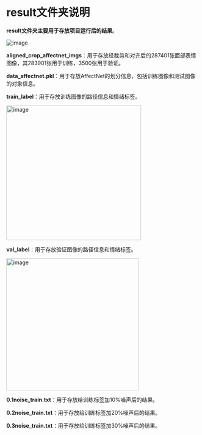 # result文件夹说明

**result文件夹主要用于存放项目运行后的结果**。 

![image](https://github.com/coder-xinxiaohai/AffectNet_Processing/assets/73678229/cf1b3214-e279-40d6-bc84-d50dc956cefa)

**aligned_crop_affectnet_imgs**：用于存放经裁剪和对齐后的287401张面部表情图像，其283901张用于训练，3500张用于验证。 

**data_affectnet.pkl**：用于存放AffectNet的划分信息，包括训练图像和测试图像的对象信息。 

**train_label**：用于存放训练图像的路径信息和情绪标签。 

<img width="353" alt="image" src="https://github.com/coder-xinxiaohai/AffectNet-Processing/assets/73678229/351b28b6-d400-405b-b548-de29caa07fd6">

**val_label**：用于存放验证图像的路径信息和情绪标签。

<img width="346" alt="image" src="https://github.com/coder-xinxiaohai/AffectNet-Processing/assets/73678229/a7e805e9-a136-4f17-a67d-9776276a2320">

**0.1noise_train.txt**：用于存放给训练标签加10%噪声后的结果。

**0.2noise_train.txt**：用于存放给训练标签加20%噪声后的结果。

**0.3noise_train.txt**：用于存放给训练标签加30%噪声后的结果。

